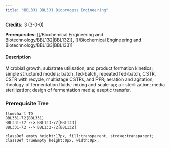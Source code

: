 ```yaml
---
title: "BBL331 BBL331 Bioprocess Engineering"
---
```

**Credits:** 3 (3-0-0)

**Prerequisites:** [[/Biochemical Engineering and Biotechnology/BBL132|BBL132]], [[/Biochemical Engineering and Biotechnology/BBL133|BBL133]]

#### Description
Microbial growth, substrate utilisation, and product formation kinetics; simple structured models; batch, fed-batch, repeated fed-batch, CSTR, CSTR with recycle, multistage CSTRs, and PFR; aeration and agitation; rheology of fermentation fluids; mixing and scale-up; air sterilization; media sterilization; design of fermentation media; aseptic transfer.

### Prerequisite Tree

```mermaid
flowchart TD
BBL331-72[BBL331]
BBL331-72 --> BBL133-72[BBL133]
BBL331-72 --> BBL132-72[BBL132]

classDef empty height:17px, fill:transparent, stroke:transparent;
classDef trueEmpty height:0px, width:0px;
```